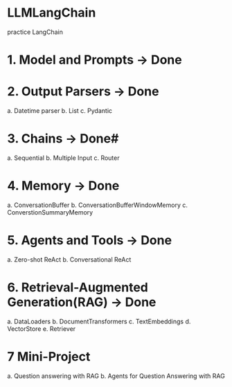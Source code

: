 # LLMLangChain #
practice LangChain

# 1. Model and Prompts -> Done #
# 2. Output Parsers -> Done #
a. Datetime parser
b. List 
c. Pydantic

# 3. Chains -> Done# 
a. Sequential
b. Multiple Input
c. Router 

# 4. Memory -> Done #
a. ConversationBuffer
b. ConversationBufferWindowMemory
c. ConverstionSummaryMemory

# 5. Agents and Tools  -> Done #
a. Zero-shot ReAct
b. Conversational ReAct

# 6. Retrieval-Augmented Generation(RAG) -> Done #
a. DataLoaders
b. DocumentTransformers
c. TextEmbeddings
d. VectorStore
e. Retriever

# 7 Mini-Project

a. Question answering with RAG
b. Agents for Question Answering with RAG








